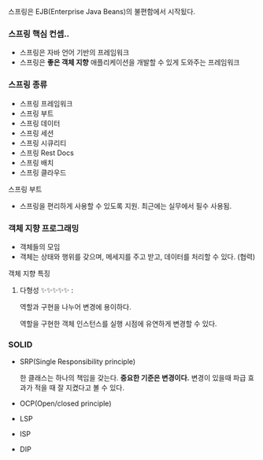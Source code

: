 스프링은 EJB(Enterprise Java Beans)의 불편함에서 시작됬다.

### 스프링 핵심 컨셉..

- 스프링은 자바 언어 기반의 프레임워크
- 스프링은 **좋은 객체 지향** 애플리케이션을 개발할 수 있게 도와주는 프레임워크

### 스프링 종류

- 스프링 프레임워크
- 스프링 부트
- 스프링 데이터
- 스프링 세션
- 스프링 시큐리티
- 스프링 Rest Docs
- 스프링 배치
- 스프링 클라우드

스프링 부트

- 스프링을 편리하게 사용할 수 있도록 지원. 최근에는 실무에서 필수 사용됨.

### 객체 지향 프로그래밍

- 객체들의 모임
- 객체는 상태와 행위를 갖으며, 메세지를 주고 받고, 데이터를 처리할 수 있다. (협력)

객체 지향 특징

1. 다형성 ✨✨✨✨✨ :

   역할과 구현을 나누어 변경에 용이하다.

   역할을 구현한 객체 인스턴스를 실행 시점에 유연하게 변경할 수 있다.

### SOLID

- SRP(Single Responsibility principle)

  한 클래스는 하나의 책임을 갖는다. **중요한 기준은 변경이다.** 변경이 있을때 파급 효과가 적을 때 잘 지켰다고 볼 수 있다.

- OCP(Open/closed principle)

- LSP
- ISP
- DIP